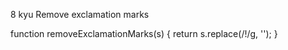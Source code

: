 8 kyu
Remove exclamation marks

function removeExclamationMarks(s) {
  return s.replace(/!/g, '');
}
